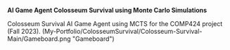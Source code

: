 **AI Game Agent Colosseum Survival using Monte Carlo Simulations**


Colosseum Survival AI Game Agent using MCTS for the COMP424 project (Fall 2023).
(My-Portfolio/ColosseumSurvival/Colosseum-Survival-Main/Gameboard.png "Gameboard")
